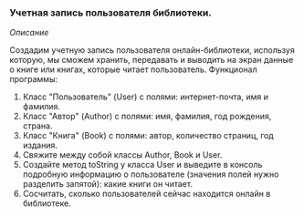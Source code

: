 ### Учетная запись пользователя библиотеки.
*Описание*

Создадим учетную запись пользователя онлайн-библиотеки, используя которую, мы сможем хранить, передавать и 
выводить на экран данные о книге или книгах, которые читает пользователь.
Функционал программы:
1. Класс "Пользователь" (User) с полями: интернет-почта, имя и фамилия.
2. Класс "Автор" (Author) c полями: имя, фамилия, год рождения, страна.
3. Класс "Книга" (Book) с полями: автор, количество страниц, год издания.
4. Свяжите между собой классы Author, Book и User.
5. Создайте метод toString у класса User и выведите в консоль подробную информацию о пользователе (значения полей нужно 
   разделить запятой): какие книги он читает.
6. Сосчитать, сколько пользователей сейчас находится онлайн в библиотеке.
